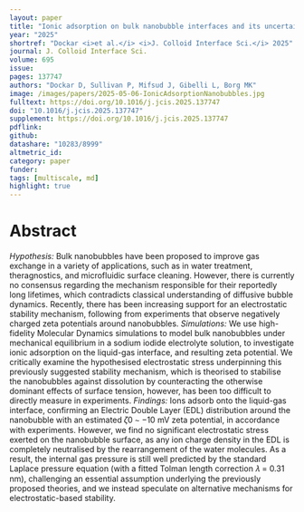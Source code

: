 ```yaml
---
layout: paper
title: "Ionic adsorption on bulk nanobubble interfaces and its uncertain role in diffusive stability"
year: "2025"
shortref: "Dockar <i>et al.</i> <i>J. Colloid Interface Sci.</i> 2025"
journal: J. Colloid Interface Sci.
volume: 695
issue: 
pages: 137747
authors: "Dockar D, Sullivan P, Mifsud J, Gibelli L, Borg MK"
image: /images/papers/2025-05-06-IonicAdsorptionNanobubbles.jpg
fulltext: https://doi.org/10.1016/j.jcis.2025.137747
doi: "10.1016/j.jcis.2025.137747"
supplement: https://doi.org/10.1016/j.jcis.2025.137747
pdflink: 
github:
datashare: "10283/8999"
altmetric_id: 
category: paper
funder:
tags: [multiscale, md]
highlight: true
---
```


# Abstract 

*Hypothesis:*
Bulk nanobubbles have been proposed to improve gas exchange in a variety of applications, such as in water treatment, theragnostics, and microfluidic surface cleaning. However, there is currently no consensus regarding the mechanism responsible for their reportedly long lifetimes, which contradicts classical understanding of diffusive bubble dynamics. Recently, there has been increasing support for an electrostatic stability mechanism, following from experiments that observe negatively charged zeta potentials around nanobubbles.
*Simulations:*
We use high-fidelity Molecular Dynamics simulations to model bulk nanobubbles under mechanical equilibrium in a sodium iodide electrolyte solution, to investigate ionic adsorption on the liquid-gas interface, and resulting zeta potential. We critically examine the hypothesised electrostatic stress underpinning this previously suggested stability mechanism, which is theorised to stabilise the nanobubbles against dissolution by counteracting the otherwise dominant effects of surface tension, however, has been too difficult to directly measure in experiments.
*Findings:*
Ions adsorb onto the liquid-gas interface, confirming an Electric Double Layer (EDL) distribution around the nanobubble with an estimated 𝜁0 ∼ −10 mV zeta potential, in accordance with experiments. However, we find no significant electrostatic stress exerted on the nanobubble surface, as any ion charge density in the EDL is completely neutralised by the rearrangement of the water molecules. As a result, the internal gas pressure is still well predicted by the standard Laplace pressure equation (with a fitted Tolman length correction 𝜆 = 0.31 nm), challenging an essential assumption underlying the previously proposed theories, and we instead speculate on alternative mechanisms for electrostatic-based stability.
